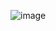 ​![image](https://user-images.githubusercontent.com/96529109/217552234-6d2c783d-abc2-4a5b-bd47-46ef296b2867.png)
